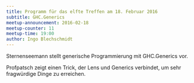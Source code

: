 ```yaml
---
title: Programm für das elfte Treffen am 18. Februar 2016
subtitle: GHC.Generics
meetup-announcement: 2016-02-18
meetup-counter: 11
meetup-time: 19:00
author: Ingo Blechschmidt
---
```


Sternenseemann stellt generische Programmierung mit GHC.Generics vor.

Profpatsch zeigt einen Trick, der Lens und Generics verbindet, um sehr fragwürdige Dinge zu erreichen.
